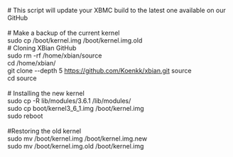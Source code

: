 \# This script will update your XBMC build to the latest one available on our GitHub<br />
<br />
\# Make a backup of the current kernel<br />
sudo cp /boot/kernel.img /boot/kernel.img.old
<br />
\# Cloning XBian GitHub<br />
sudo rm -rf /home/xbian/source<br />
cd /home/xbian/<br />
git clone --depth 5 https://github.com/Koenkk/xbian.git source<br />
cd source<br />
<br />
\# Installing the new kernel<br />
sudo cp -R lib/modules/3.6.1 /lib/modules/<br />
sudo cp boot/kernel3_6_1.img /boot/kernel.img<br />
sudo reboot<br />
<br />
\#Restoring the old kernel<br />
sudo mv /boot/kernel.img /boot/kernel.img.new<br />
sudo mv /boot/kernel.img.old /boot/kernel.img<br />
